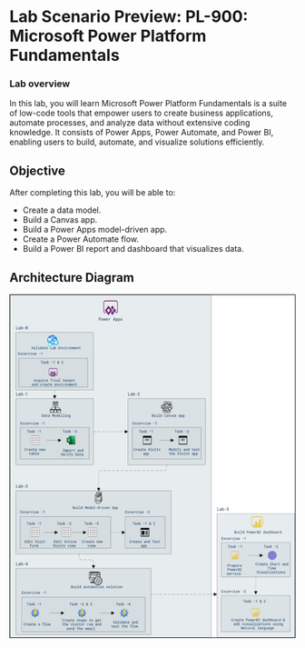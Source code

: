 # Lab Scenario Preview: PL-900: Microsoft Power Platform Fundamentals

### Lab overview

In this lab, you will learn Microsoft Power Platform Fundamentals is a suite of low-code tools that empower users to create business applications, automate processes, and analyze data without extensive coding knowledge. It consists of Power Apps, Power Automate, and Power BI, enabling users to build, automate, and visualize solutions efficiently.

## Objective
  
After completing this lab, you will be able to:

- Create a data model.
- Build a Canvas app.
- Build a Power Apps model-driven app.
- Create a Power Automate flow.
- Build a Power BI report and dashboard that visualizes data.

## Architecture Diagram

 ![](../media/pl900-arch1.png)
